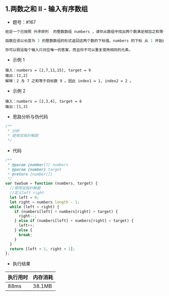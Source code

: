 ## 1.两数之和 II - 输入有序数组

- 题号：#167

```js
给定一个已按照 升序排列  的整数数组 numbers ，请你从数组中找出两个数满足相加之和等于目标数 target 。

函数应该以长度为 2 的整数数组的形式返回这两个数的下标值。numbers 的下标 从 1 开始计数 ，所以答案数组应当满足 1 <= answer[0] < answer[1] <= numbers.length 。

你可以假设每个输入只对应唯一的答案，而且你不可以重复使用相同的元素。

```

- 示例 1

```
输入：numbers = [2,7,11,15], target = 9
输出：[1,2]
解释：2 与 7 之和等于目标数 9 。因此 index1 = 1, index2 = 2 。

```

- 示例 2

```
输入：numbers = [2,3,4], target = 6
输出：[1,3]
```

- 思路分析与伪代码

```js
/**
 * 分析
 * 使用双指针解题
 */
```

- 代码

```js
/**
 * @param {number[]} numbers
 * @param {number} target
 * @return {number[]}
 */
var twoSum = function (numbers, target) {
  //使用双指针解题
  //定义left right
  let left = 0;
  let right = numbers.length - 1;
  while (left < right) {
    if (numbers[left] + numbers[right] > target) {
      right--;
    } else if (numbers[left] + numbers[right] < target) {
      left++;
    } else {
      break;
    }
  }
  return [left + 1, right + 1];
};
```

- 执行结果

| 执行用时 | 内存消耗 |
| -------- | -------- |
| 88ms     | 38.1MB   |